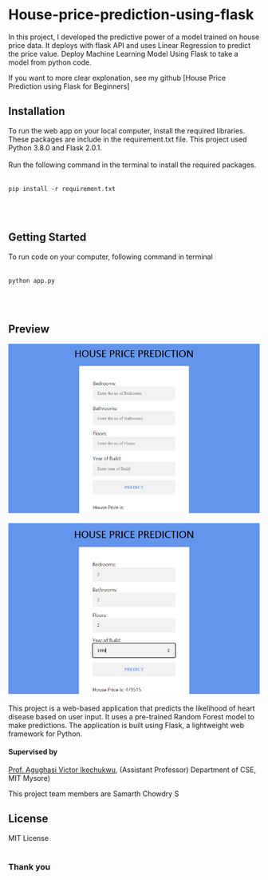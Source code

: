 # House-price-prediction-using-flask
In this project, I developed the predictive power of a model trained on house price data. It deploys with flask API and uses Linear Regression to predict the price value. Deploy Machine Learning Model Using Flask to take a model from python code.

If you want to more clear explonation, see my github [House Price Prediction using Flask for Beginners]

## Installation

To run the web app on your local computer, install the required libraries. These packages are include in the requirement.txt file. This project used Python 3.8.0 and Flask 2.0.1.<br><br> Run the following command in the terminal to install the required packages.<br><br>

```
pip install -r requirement.txt
```
<br>
<br>

## Getting Started

To run code on your computer, following command in terminal<br><br>
```
python app.py
```
<br>
<br>

## Preview
<img src='https://github.com/JafirDon/House-price-prediction-using-flask/blob/main/static/images/form.png'></img>
<br>
<br>
<img src='https://github.com/JafirDon/House-price-prediction-using-flask/blob/main/static/images/prediction.png'></img>
<br>
<br>
This project is a web-based application that predicts the likelihood of heart disease based on user input. It uses a pre-trained Random Forest model to make predictions. The application is built using Flask, a lightweight web framework for Python.
#### Supervised by 
[Prof. Agughasi Victor Ikechukwu](https://github.com/Victor-Ikechukwu), 
(Assistant Professor) 
Department of CSE, MIT Mysore)


This project team members are
Samarth Chowdry S



## License
MIT License
<br>
<br>

### Thank you
